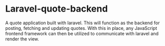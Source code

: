 # Laravel-quote-backend
A quote application built with laravel. This will function as 
the backend for posting, fetching and updating quotes. With this in place,
 any JavaScript frontend framework can then be utilized to communicate with laravel 
 and render the view. 